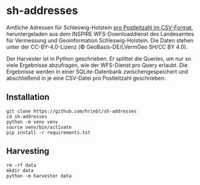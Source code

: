 # sh-addresses

Amtliche Adressen für Schleswig-Holstein [pro Postleitzahl im CSV-Format](data), heruntergeladen aus dem INSPIRE WFS-Downloaddienst des Landesamtes für Vermessung und Geoinformation Schleswig-Holstein. Die Daten stehen unter der CC-BY-4.0-Lizenz (© GeoBasis-DE/LVermGeo SH/CC BY 4.0).

Der Harvester ist in Python geschrieben. Er splittet die Queries, um nur so viele Ergebnisse abzufragen, wie der WFS-Dienst pro Query erlaubt. Die Ergebnisse werden in einer SQLite-Datenbank zwischengespeichert und abschließend in je eine CSV-Datei pro Postleitzahl geschrieben.

## Installation

```
git clone https://github.com/hriebl/sh-addresses
cd sh-addresses
python -m venv venv
source venv/bin/activate
pip install -r requirements.txt
```

## Harvesting

```
rm -rf data
mkdir data
python -m harvester data
```
